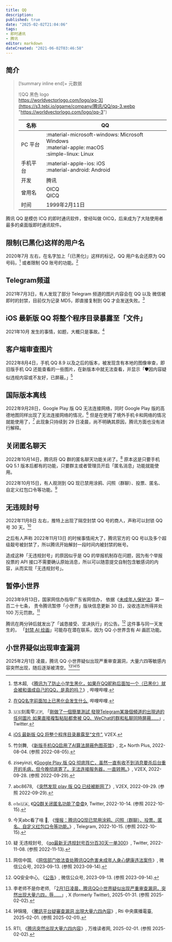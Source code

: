 ```yaml
---
title: QQ
description:
published: true
date: "2025-02-02T21:04:06"
tags:
- 即时通讯
- 腾讯
editor: markdown
dateCreated: "2021-06-02T03:46:58"
---
```


## 简介

<!--ICQ-Like 即时通讯软件-->

> [!summary inline end]+ 元数据
>
> ![QQ 黑色 logo<br>https://worldvectorlogo.com/logo/qq-3](https://s3.tebi.io/ggame/company/腾讯/QQ/qq-3.webp "https://worldvectorlogo.com/logo/qq-3")
>
> <div markdown=1 class="infobox">
>
> | 名称     | QQ                                                                                               |
> | -------- | ------------------------------------------------------------------------------------------------ |
> | PC 平台  | :material-microsoft-windows: Microsoft Windows<br>:material-apple: macOS<br>:simple-linux: Linux |
> | 手机平台 | :material-apple-ios: iOS<br>:material-android: Android                                           |
> | 开发     | 腾讯                                                                                             |
> | 曾用名   | OICQ<br>QICQ                                                                                     |
> | 时间     | 1999年2月11日                                                                                    |
>
> </div>

腾讯 QQ 是模仿 ICQ 的即时通讯软件，曾经叫做 OICQ，后来成为了大陆使用者最多的桌面版即时通讯软件。

## 限制(已黑化)这样的用户名

2020年7月 左右，在名字加上「(已黑化)」这样的标记，QQ 用户名会还原为 QQ 号码，[^qq_rn] 或者限制 QQ 账号的功能。[^qq_b]

[^qq_rn]: 悠木超, 《[腾讯为了防止小学生黑化，如果在QQ昵称后面加一个（已黑化）就会被和谐成自己的QQ，是真的吗？](https://archive.is/rlOXM "https://www.bilibili.com/video/BV1W5411a76B")》, 哔哩哔哩.

[^qq_b]: [在QQ名字前面加上已黑化会发生什么](https://archive.is/5ApwQ "https://www.bilibili.com/video/BV1mi4y137Mb"), 哔哩哔哩.

## Telegram频道

2021年7月3日，有人发现了部分 Telegram 频道的图片内容会在 QQ 以及 微信被即时的封禁，目前仅为记录 MD5，即直接复制到 QQ 才会发送失败。[^141114]

[^141114]: 🇺🇸刻風雫🇯🇵, 「[剛做了一個簡單測試 發現Telegram某幾個頻道的出現過的任何圖片 如果直接複製粘貼都會被 QQ、WeChat的群和私聊同時屏蔽......](https://web.archive.org/web/20210703022535/https://twitter.com/kamikaz27437935/status/1411149066289881088)」, Twitter.

## iOS 最新版 QQ 将整个程序目录暴露至「文件」

2021年10月 发生的事情，如题，大概只是事故。[^806505]

[^806505]: [iOS 最新版 QQ 将整个程序目录暴露至“文件”](https://web.archive.org/web/20211008141910/https://www.v2ex.com/t/806505), V2EX.

## 客户端审查图片

2022年8月4日，手机 QQ 8.9 以及之后的版本，被发现含有本地的图像审查，即旧版手机 QQ 还能查看的一些图片，在新版本中就无法查看，并显示「🛡因内容疑似违规内容或不友好，已屏蔽。」[^t1552855]

[^t1552855]: 竹剑舞, 《[新版手机QQ启用了AI算法屏蔽色图茶馆](https://web.archive.org/web/20220805072321/https://www.north-plus.net/simple/index.php?t1552855.html)》, 北+ North Plus, 2022-08-04. (参照 2022-08-05).

## 国际版本离线

2022年9月28日，Google Play 版 QQ 无法连接网络，同时 Google Play 版的高德地图同样出现了无法连接网络的情况，[^883670] 但是在使用了境外手机卡和网络的情况就能使用了，[^883686] 此现象只持续到 29 日凌晨，尚不明确其原因，腾讯方面也没有进行解释。

[^883670]: ziseyinzi, 《[Google Play 版 QQ 彻底阵亡，虽然一直有收不到消息要杀后台重开的毛病，但今晚彻底寄了。无法连接服务器，一直转圈。](https://web.archive.org/web/20220929061932/https://www.v2ex.com/t/883670)》, V2EX, 2022-09-28. (参照 2022-09-29).

[^883686]: abc8678, 《[突然发现 play 版 QQ 已经被断网了](https://web.archive.org/web/20220929040128/https://www.v2ex.com/t/883686)》, V2EX, 2022-09-29. (参照 2022-09-29).

## 关闭匿名聊天

2022年10月14日，腾讯将 QQ 群的匿名聊天功能关闭了。[^08770] 原本这是只要手机 QQ 5.1 版本后都有的功能，只要群主或者管理员开启「匿名消息」功能就能使用。

[^08770]: 𝔢𝔠𝔥𝔬🇺🇦, 《[QQ群关闭匿名功能了😨😨](https://web.archive.org/web/20221015075048/https://twitter.com/void__echo/status/1580776885797408770)》, Twitter, 2022-10-14. (参照 2022-10-15).

2022年10月15日，有人观测到 QQ 现已禁用涂鸦、闪照（群聊）、投票、匿名、自定义红包口令等功能。[^abcthoughts]

[^abcthoughts]: 今天abc看了啥 🤔, 《[慢报：腾讯QQ现已禁用涂鸦、闪照（群聊）、投票、匿名、自定义红包口令等功能。](https://web.archive.org/web/20221015091616/https://t.me/s/abcthoughts/4421)》, Telegram, 2022-10-15. (参照 2022-10-15).

## 无违规封号

2022年11月8日 左右，推特上出现了隔空封禁 QQ 号的商人，声称可以封锁 QQ 号 30 天。[^37089]

[^37089]: 疑 无违规封号, 《[qq最新无违规封号百分百30天一单300](https://web.archive.org/web/20221113083004/https://twitter.com/zizhiouo1/status/1589784538078937089)》, Twitter, 2022-11-08. (参照 2022-11-13).

之后有人声称 2022年11月13日 的时候事情闹大了，腾讯官方的 QQ 号以及多个超级靓号被封禁了，所以腾讯开始解封一段时间内被封禁的帐号。

造成这种「无违规封号」的原因似乎是 QQ 的举报机制存在问题，因为有个举报投票的 API 接口不需要确认原始消息，所以可以随意提交自制包含敏感词的内容，从而实现「无违规封号」。

## 暂停小世界

2023年9月13日，国家网信办指导广东省网信办，
依据《[未成年人保护法](/rule/普通法律/中华人民共和国未成年人保护法.md)》第一百二十七条，
责令腾讯暂停「小世界」版块信息更新 30 日，没收违法所得并处 100 万元罚款。[^33311]

[^33311]: 网信中国, 《[网信部门依法查处腾讯QQ危害未成年人身心健康违法案件](https://web.archive.org/web/20230913133311/https://mp.weixin.qq.com/s/YHUpyS1fOQX19u4_G_QvMQ)》, 微信公众号, 2023-09-13. (参照 2023-09-14).

腾讯在两分钟后就发出了「诚恳接受、坚决执行」的公告。[^g2NOg] 这件事与同一天发生的，
「[封禁 AI 绘画](/software/llm.md#封禁-ai-绘画)」可能存在潜在联系，因为 QQ 小世界含有 AI 画匠功能。

[^g2NOg]: QQ安全中心, 《[公告](https://web.archive.org/web/20230913133713/https://mp.weixin.qq.com/s/qgbyd2gDsZlKfsBnNg2NOg)》, 微信公众号, 2023-09-13. (参照 2023-09-14).

## 小世界疑似出现审查漏洞

2025年2月1日 凌晨，腾讯 QQ 小世界疑似出现严重审查漏洞，大量六四等敏感内容突然出现，随后逐渐被清空。[^44315][^36760][^27609]

[^44315]: 李老师不是你老师, 「[2月1日凌晨，腾讯QQ小世界疑似出现严重审查漏洞，突然出现大量六四，辱……](https://x.com/whyyoutouzhele/status/1885455520620044315)」, X (formerly Twitter), 2025-01-31. (参照 2025-02-02).

[^36760]: 钟锦隆, 《[騰訊平台疑審查漏洞 出現大量六四內容](https://cn4.rti.tw/news/view/id/2236760)》, Rti 中央廣播電臺, 2025-02-01. (参照 2025-02-01).

[^27609]: RTI, 《[腾讯突然出现大量六四内容](https://web.archive.org/web/20250202130611/https://news.creaders.net/china/2025/02/01/2827609.html)》, 万维读者网, 2025-02-01. (参照 2025-02-02).
